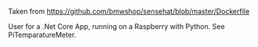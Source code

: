Taken from https://github.com/bmwshop/sensehat/blob/master/Dockerfile

User for a .Net Core App, running on a Raspberry with Python.
See PiTemparatureMeter.